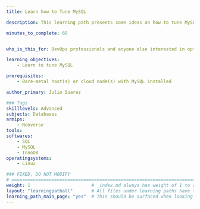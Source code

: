 ```yaml
---
title: Learn how to Tune MySQL

description: This learning path presents some ideas on how to tune MySQL

minutes_to_complete: 60


who_is_this_for: DevOps professionals and anyone else interested in optimizing their MySQL deployment.

learning_objectives:
    - Learn to tune MySQL

prerequisites:
    - Bare-metal host(s) or cloud node(s) with MySQL installed

author_primary: Julio Suarez

### Tags
skilllevels: Advanced
subjects: Databases
armips:
    - Neoverse
tools:
softwares:
    - SQL
    - MySQL
    - InnoDB
operatingsystems:
    - Linux

### FIXED, DO NOT MODIFY
# ================================================================================
weight: 1                       # _index.md always has weight of 1 to order correctly
layout: "learningpathall"       # All files under learning paths have this same wrapper
learning_path_main_page: "yes"  # This should be surfaced when looking for related content. Only set for _index.md of learning path content.
---
```

